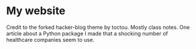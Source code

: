 # My website
Credit to the forked hacker-blog theme by toctou.
Mostly class notes.  One article about a Python package I made that a shocking number of healthcare companies seem to use.
